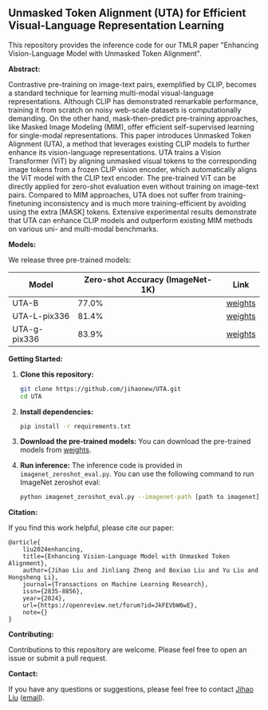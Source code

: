 ## Unmasked Token Alignment (UTA) for Efficient Visual-Language Representation Learning

This repository provides the inference code for our TMLR paper "Enhancing Vision-Language Model with Unmasked Token Alignment".

**Abstract:**

Contrastive pre-training on image-text pairs, exemplified by CLIP, becomes a standard technique for learning multi-modal visual-language representations. Although CLIP has demonstrated remarkable performance, training it from scratch on noisy web-scale datasets is computationally demanding. On the other hand, mask-then-predict pre-training approaches, like Masked Image Modeling (MIM), offer efficient self-supervised learning for single-modal representations. This paper introduces Unmasked Token Alignment (UTA), a method that leverages existing CLIP models to further enhance its vision-language representations. UTA trains a Vision Transformer (ViT) by aligning unmasked visual tokens to the corresponding image tokens from a frozen CLIP vision encoder, which automatically aligns the ViT model with the CLIP text encoder. The pre-trained ViT can be directly applied for zero-shot evaluation even without training on image-text pairs. Compared to MIM approaches, UTA does not suffer from training-finetuning inconsistency and is much more training-efficient by avoiding using the extra [MASK] tokens. Extensive experimental results demonstrate that UTA can enhance CLIP models and outperform existing MIM methods on various uni- and multi-modal benchmarks.

**Models:**

We release three pre-trained models:

| Model | Zero-shot Accuracy (ImageNet-1K) | Link |
|----|----|----|
| UTA-B | 77.0% | [weights](https://huggingface.co/jjjjh/UTA/tree/main/checkpoints) |
| UTA-L-pix336 | 81.4% | [weights](https://huggingface.co/jjjjh/UTA/tree/main/checkpoints) |
| UTA-g-pix336 | 83.9% | [weights](https://huggingface.co/jjjjh/UTA/tree/main/checkpoints) |

**Getting Started:**

1. **Clone this repository:**
   ```bash
   git clone https://github.com/jihaonew/UTA.git
   cd UTA
   ```

2. **Install dependencies:**
   ```bash
   pip install -r requirements.txt
   ```

3. **Download the pre-trained models:**
   You can download the pre-trained models from [weights](https://huggingface.co/jjjjh/UTA/tree/main/checkpoints).

4. **Run inference:**
   The inference code is provided in `imagenet_zeroshot_eval.py`. You can use the following command to run ImageNet zeroshot eval:
   ```bash
   python imagenet_zeroshot_eval.py --imagenet-path [path to imagenet] --model [model name] --ckpt-path [path to checkpoint]
   ```

**Citation:**

If you find this work helpful, please cite our paper:

```
@article{
    liu2024enhancing,
    title={Enhancing Vision-Language Model with Unmasked Token Alignment},
    author={Jihao Liu and Jinliang Zheng and Boxiao Liu and Yu Liu and Hongsheng Li},
    journal={Transactions on Machine Learning Research},
    issn={2835-8856},
    year={2024},
    url={https://openreview.net/forum?id=JkFEVbW6wE},
    note={}
}
```

**Contributing:**

Contributions to this repository are welcome. Please feel free to open an issue or submit a pull request.

**Contact:**

If you have any questions or suggestions, please feel free to contact [Jihao Liu](https://jihaonew.github.io/) ([email](mailto:jihaoliu@link.cuhk.edu.hk)).
